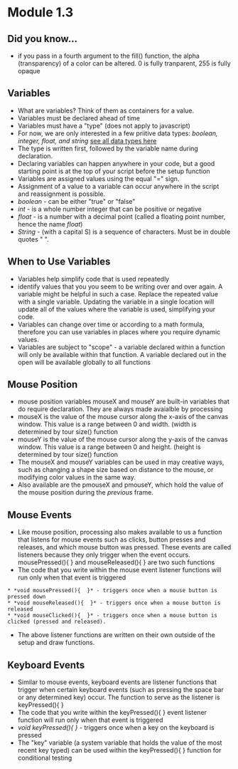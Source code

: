 # Module 1.3

## Did you know...
* if you pass in a fourth argument to the fill() function, the alpha (transparency) of a color can be altered. 0 is fully tranparent, 255 is fully opaque

## Variables
* What are variables? Think of them as containers for a value.
* Variables must be declared ahead of time
* Variables must have a "type" (does not apply to javascript)
* For now, we are only interested in a few priitive data types: *boolean, integer, float, and string* [see all data types here](https://docs.oracle.com/javase/tutorial/java/nutsandbolts/datatypes.html)
* The type is written first, followed by the variable name during declaration.
* Declaring variables can happen anywhere in your code, but a good starting point is at the top of your script before the setup function
* Variables are assigned values using the equal "=" sign. 
* Assignment of a value to a variable can occur anywhere in the script and reassignment is possible.
* *boolean* - can be either "true" or "false"
* *int* - is a whole number integer that can be positive or negative
* *float* - is a number with a decimal point (called a floating point number, hence the name *float*)
* *String* - (with a capital S) is a sequence of characters. Must be in double quotes " ".  

## When to Use Variables
* Variables help simplify code that is used repeatedly
* identify values that you you seem to be writing over and over again. A variable might be helpful in such a case. Replace the repeated value with a single variable. Updating the variable in a single location will update all of the values where the variable is used, simplifying your code. 
* Variables can change over time or according to a math formula, therefore you can use variables in places where you require dynamic values. 
* Variables are subject to "scope" - a variable declared within a function will only be available within that function. A variable declared out in the open will be available globally to all functions


## Mouse Position
* mouse position variables mouseX and mouseY are built-in variables that do require declaration. They are always made avaialble by processing
* mouseX is the value of the mouse cursor along the x-axis of the canvas window. This value is a range between 0 and width. (width is determined by tour size() function
* mouseY is the value of the mouse cursor along the y-axis of the canvas window. This value is a range between 0 and height. (height is determined by tour size() function
* The mouseX and mouseY variables can be used in may creative ways, such as changing a shape size based on distance to the mouse, or modifying color values in the same way.
* Also available are the pmouseX and pmouseY, which hold the value of the mouse position during the *previous* frame.

## Mouse Events
* Like mouse position, processing also makes available to us a function that listens for mouse events such as clicks, button presses and releases, and which mouse button was pressed. These events are called listeners because they only trigger when the event occurs. mousePressed(){ } and mouseReleased(){  } are two such functions
* The code that you write within the mouse event listener functions will run only when that event is triggered
```
* *void mousePressed(){  }* - triggers once when a mouse button is pressed down
* *void mouseReleased(){  }* - triggers once when a mouse button is released
* *void mouseClicked(){  }* - triggers once when a mouse button is clicked (pressed and released). 
```
* The above listener functions are written on their own outside of the setup and draw functions. 

## Keyboard Events
* Similar to mouse events, keyboard events are listener functions that trigger when certain keyboard events (such as pressing the space bar or any determined key) occur. The function to serve as the listener is keyPressed(){  }
* The code that you write within the keyPressed(){   } event listener function will run only when that event is triggered
* *void keyPressed(){   }* - triggers once when a key on the keyboard is pressed
* The "key" variable (a system variable that holds the value of the most recent key typed) can be used within the keyPressed(){   } function for conditional testing


